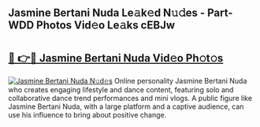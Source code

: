 ## Jasmine Bertani Nuda Le𝚊k𝚎d N𝚞𝚍es - Part-WDD Photos Vid𝚎o Le𝚊ks cEBJw

# <h2><a href="http://fbftlng.evod.top/?m=Jasmine+Bertani+Nuda">🔗 👉🔴 Jasmine Bertani Nuda Vid𝚎o Ph𝚘t𝚘s</a></h2>

[![Jasmine Bertani Nuda N𝚞d𝚎s](https://i.imgur.com/8V9OHl7.gif)](http://fbftlng.evod.top/?m=Jasmine+Bertani+Nuda)
Online personality Jasmine Bertani Nuda who creates engaging lifestyle and dance content, featuring solo and collaborative dance trend performances and mini vlogs. A public figure like Jasmine Bertani Nuda, with a large platform and a captive audience, can use his influence to bring about positive change. 
